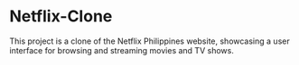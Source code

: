 # Netflix-Clone
This project is a clone of the Netflix Philippines website, showcasing a user interface for browsing and streaming movies and TV shows.
